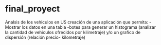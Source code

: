 # final_proyect
Analsis de los vehiculos en US
creación de una aplicación que permita:
-Mostrar los datos en una tabla 
-botes para generar un histograma (analizar la cantidad de vehiculos ofrecidos por kilimetraje) y/o un grafico de dispersión (relación precio- kilometraje)
